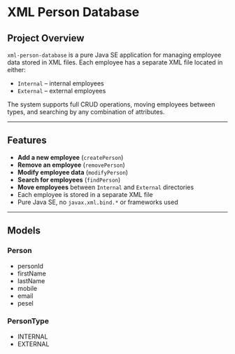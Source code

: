 # XML Person Database

## Project Overview
`xml-person-database` is a pure Java SE application for managing employee data stored in XML files. Each employee has a separate XML file located in either:

- `Internal` – internal employees
- `External` – external employees

The system supports full CRUD operations, moving employees between types, and searching by any combination of attributes.

---

## Features

- **Add a new employee** (`createPerson`)  
- **Remove an employee** (`removePerson`)  
- **Modify employee data** (`modifyPerson`)  
- **Search for employees** (`findPerson`)
- **Move employees** between `Internal` and `External` directories
- Each employee is stored in a separate XML file
- Pure Java SE, no `javax.xml.bind.*` or frameworks used

---

## Models
### Person
- personId
- firstName
- lastName
- mobile
- email
- pesel
### PersonType
- INTERNAL
- EXTERNAL

